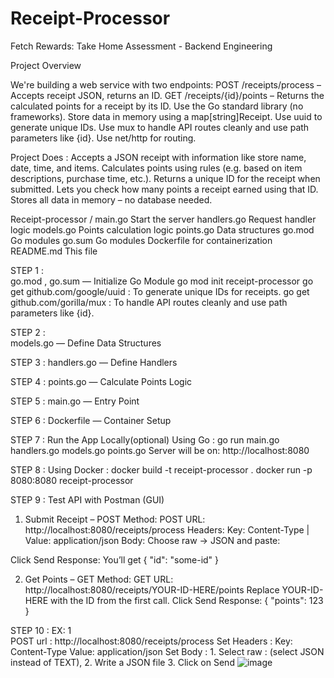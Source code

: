 # Receipt-Processor
Fetch Rewards: Take Home Assessment - Backend Engineering


Project Overview


We're building a web service with two endpoints:
POST /receipts/process – Accepts receipt JSON, returns an ID.
GET /receipts/{id}/points – Returns the calculated points for a receipt by its ID.
Use the Go standard library (no frameworks).
Store data in memory using a map[string]Receipt.
Use uuid to generate unique IDs.
Use mux to handle API routes cleanly and use path parameters like {id}.
Use net/http for routing.

Project Does :
Accepts a JSON receipt with information like store name, date, time, and items.
Calculates points using rules (e.g. based on item descriptions, purchase time, etc.).
Returns a unique ID for the receipt when submitted.
Lets you check how many points a receipt earned using that ID.
Stores all data in memory – no database needed.

Receipt-processor /
main.go 		  Start the server
handlers.go		Request handler logic
models.go		  Points calculation logic
points.go		  Data structures
go.mod			  Go modules
go.sum			  Go modules
Dockerfile		for containerization
README.md 		This file 



STEP 1 :  
  go.mod , go.sum — Initialize Go Module
  go mod init receipt-processor
  go get github.com/google/uuid  : To generate unique IDs for receipts.
  go get github.com/gorilla/mux  : To handle API routes cleanly and use path parameters like {id}.


STEP 2 :  
  models.go — Define Data Structures


STEP 3 : 
  handlers.go — Define Handlers



STEP 4 :
  points.go — Calculate Points Logic



STEP 5 :
  main.go — Entry Point



STEP 6 :
  Dockerfile — Container Setup



STEP 7 : Run the App Locally(optional)
  Using Go :
    go run main.go handlers.go models.go points.go
    Server will be on: http://localhost:8080



STEP 8 : 
  Using Docker :
    docker build -t receipt-processor .
    docker run -p 8080:8080 receipt-processor



STEP 9 : Test API with Postman (GUI)
  1. Submit Receipt – POST
    Method: POST
	  URL: http://localhost:8080/receipts/process
	  Headers:
		  Key: Content-Type | Value: application/json
	  Body: Choose raw → JSON and paste:



  Click Send
	Response: You’ll get { "id": "some-id" }

  2. Get Points – GET
    Method: GET
	  URL: http://localhost:8080/receipts/YOUR-ID-HERE/points
	  Replace YOUR-ID-HERE with the ID from the first call.
    Click Send
	  Response: { "points": 123 }


STEP 10 : EX: 1  
	POST url : http://localhost:8080/receipts/process
		Set Headers :  Key: Content-Type  Value: application/json
		Set Body :  1. Select raw : (select JSON instead of TEXT),
     	2.  Write a JSON file
     	3. Click on Send
![image](https://github.com/user-attachments/assets/d8fbee7c-b880-4938-9f6d-a57cdece79df)
